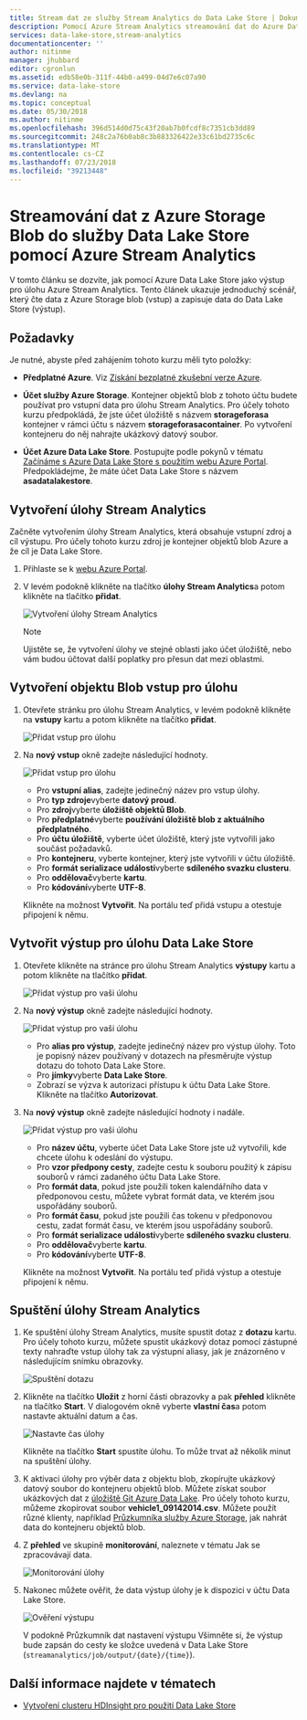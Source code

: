 ```yaml
---
title: Stream dat ze služby Stream Analytics do Data Lake Store | Dokumentace Microsoftu
description: Pomocí Azure Stream Analytics streamování dat do Azure Data Lake Store
services: data-lake-store,stream-analytics
documentationcenter: ''
author: nitinme
manager: jhubbard
editor: cgronlun
ms.assetid: edb58e0b-311f-44b0-a499-04d7e6c07a90
ms.service: data-lake-store
ms.devlang: na
ms.topic: conceptual
ms.date: 05/30/2018
ms.author: nitinme
ms.openlocfilehash: 396d514d0d75c43f20ab7b0fcdf8c7351cb3dd89
ms.sourcegitcommit: 248c2a76b0ab8c3b883326422e33c61bd2735c6c
ms.translationtype: MT
ms.contentlocale: cs-CZ
ms.lasthandoff: 07/23/2018
ms.locfileid: "39213448"
---
```

# <a name="stream-data-from-azure-storage-blob-into-data-lake-store-using-azure-stream-analytics"></a>Streamování dat z Azure Storage Blob do služby Data Lake Store pomocí Azure Stream Analytics
V tomto článku se dozvíte, jak pomocí Azure Data Lake Store jako výstup pro úlohu Azure Stream Analytics. Tento článek ukazuje jednoduchý scénář, který čte data z Azure Storage blob (vstup) a zapisuje data do Data Lake Store (výstup).

## <a name="prerequisites"></a>Požadavky
Je nutné, abyste před zahájením tohoto kurzu měli tyto položky:

* **Předplatné Azure**. Viz [Získání bezplatné zkušební verze Azure](https://azure.microsoft.com/pricing/free-trial/).

* **Účet služby Azure Storage**. Kontejner objektů blob z tohoto účtu budete používat pro vstupní data pro úlohu Stream Analytics. Pro účely tohoto kurzu předpokládá, že jste účet úložiště s názvem **storageforasa** kontejner v rámci účtu s názvem **storageforasacontainer**. Po vytvoření kontejneru do něj nahrajte ukázkový datový soubor. 
  
* **Účet Azure Data Lake Store**. Postupujte podle pokynů v tématu [Začínáme s Azure Data Lake Store s použitím webu Azure Portal](data-lake-store-get-started-portal.md). Předpokládejme, že máte účet Data Lake Store s názvem **asadatalakestore**. 

## <a name="create-a-stream-analytics-job"></a>Vytvoření úlohy Stream Analytics
Začněte vytvořením úlohy Stream Analytics, která obsahuje vstupní zdroj a cíl výstupu. Pro účely tohoto kurzu zdroj je kontejner objektů blob Azure a že cíl je Data Lake Store.

1. Přihlaste se k [webu Azure Portal](https://portal.azure.com).

2. V levém podokně klikněte na tlačítko **úlohy Stream Analytics**a potom klikněte na tlačítko **přidat**.

    ![Vytvoření úlohy Stream Analytics](./media/data-lake-store-stream-analytics/create.job.png "vytvoření úlohy Stream Analytics")

    > [!NOTE]
    > Ujistěte se, že vytvoření úlohy ve stejné oblasti jako účet úložiště, nebo vám budou účtovat další poplatky pro přesun dat mezi oblastmi.
    >

## <a name="create-a-blob-input-for-the-job"></a>Vytvoření objektu Blob vstup pro úlohu

1. Otevřete stránku pro úlohu Stream Analytics, v levém podokně klikněte na **vstupy** kartu a potom klikněte na tlačítko **přidat**.

    ![Přidat vstup pro úlohu](./media/data-lake-store-stream-analytics/create.input.1.png "přidat vstup pro úlohu")

2. Na **nový vstup** okně zadejte následující hodnoty.

    ![Přidat vstup pro úlohu](./media/data-lake-store-stream-analytics/create.input.2.png "přidat vstup pro úlohu")

    * Pro **vstupní alias**, zadejte jedinečný název pro vstup úlohy.
    * Pro **typ zdroje**vyberte **datový proud**.
    * Pro **zdroj**vyberte **úložiště objektů Blob**.
    * Pro **předplatné**vyberte **používání úložiště blob z aktuálního předplatného**.
    * Pro **účtu úložiště**, vyberte účet úložiště, který jste vytvořili jako součást požadavků. 
    * Pro **kontejneru**, vyberte kontejner, který jste vytvořili v účtu úložiště.
    * Pro **formát serializace události**vyberte **sdíleného svazku clusteru**.
    * Pro **oddělovač**vyberte **kartu**.
    * Pro **kódování**vyberte **UTF-8**.

    Klikněte na možnost **Vytvořit**. Na portálu teď přidá vstupu a otestuje připojení k němu.


## <a name="create-a-data-lake-store-output-for-the-job"></a>Vytvořit výstup pro úlohu Data Lake Store

1. Otevřete klikněte na stránce pro úlohu Stream Analytics **výstupy** kartu a potom klikněte na tlačítko **přidat**.

    ![Přidat výstup pro vaši úlohu](./media/data-lake-store-stream-analytics/create.output.1.png "přidat výstup pro vaši úlohu")

2. Na **nový výstup** okně zadejte následující hodnoty.

    ![Přidat výstup pro vaši úlohu](./media/data-lake-store-stream-analytics/create.output.2.png "přidat výstup pro vaši úlohu")

    * Pro **alias pro výstup**, zadejte jedinečný název pro výstup úlohy. Toto je popisný název používaný v dotazech na přesměrujte výstup dotazu do tohoto Data Lake Store.
    * Pro **jímky**vyberte **Data Lake Store**.
    * Zobrazí se výzva k autorizaci přístupu k účtu Data Lake Store. Klikněte na tlačítko **Autorizovat**.

3. Na **nový výstup** okně zadejte následující hodnoty i nadále.

    ![Přidat výstup pro vaši úlohu](./media/data-lake-store-stream-analytics/create.output.3.png "přidat výstup pro vaši úlohu")

    * Pro **název účtu**, vyberte účet Data Lake Store jste už vytvořili, kde chcete úlohu k odeslání do výstupu.
    * Pro **vzor předpony cesty**, zadejte cestu k souboru použitý k zápisu souborů v rámci zadaného účtu Data Lake Store.
    * Pro **formát data**, pokud jste použili token kalendářního data v předponovou cestu, můžete vybrat formát data, ve kterém jsou uspořádány souborů.
    * Pro **formát času**, pokud jste použili čas tokenu v předponovou cestu, zadat formát času, ve kterém jsou uspořádány souborů.
    * Pro **formát serializace události**vyberte **sdíleného svazku clusteru**.
    * Pro **oddělovač**vyberte **kartu**.
    * Pro **kódování**vyberte **UTF-8**.
    
    Klikněte na možnost **Vytvořit**. Na portálu teď přidá výstup a otestuje připojení k němu.
    
## <a name="run-the-stream-analytics-job"></a>Spuštění úlohy Stream Analytics

1. Ke spuštění úlohy Stream Analytics, musíte spustit dotaz z **dotazu** kartu. Pro účely tohoto kurzu, můžete spustit ukázkový dotaz pomocí zástupné texty nahraďte vstup úlohy tak za výstupní aliasy, jak je znázorněno v následujícím snímku obrazovky.

    ![Spuštění dotazu](./media/data-lake-store-stream-analytics/run.query.png "spuštění dotazu")

2. Klikněte na tlačítko **Uložit** z horní části obrazovky a pak **přehled** klikněte na tlačítko **Start**. V dialogovém okně vyberte **vlastní čas**a potom nastavte aktuální datum a čas.

    ![Nastavte čas úlohy](./media/data-lake-store-stream-analytics/run.query.2.png "nastavit čas úlohy")

    Klikněte na tlačítko **Start** spustíte úlohu. To může trvat až několik minut na spuštění úlohy.

3. K aktivaci úlohy pro výběr data z objektu blob, zkopírujte ukázkový datový soubor do kontejneru objektů blob. Můžete získat soubor ukázkových dat z [úložiště Git Azure Data Lake](https://github.com/Azure/usql/tree/master/Examples/Samples/Data/AmbulanceData/Drivers.txt). Pro účely tohoto kurzu, můžeme zkopírovat soubor **vehicle1_09142014.csv**. Můžete použít různé klienty, například [Průzkumníka služby Azure Storage](http://storageexplorer.com/), jak nahrát data do kontejneru objektů blob.

4. Z **přehled** ve skupině **monitorování**, naleznete v tématu Jak se zpracovávají data.

    ![Monitorování úlohy](./media/data-lake-store-stream-analytics/run.query.3.png "úlohy monitorování")

5. Nakonec můžete ověřit, že data výstup úlohy je k dispozici v účtu Data Lake Store. 

    ![Ověření výstupu](./media/data-lake-store-stream-analytics/run.query.4.png "ověření výstupu")

    V podokně Průzkumník dat nastavení výstupu Všimněte si, že výstup bude zapsán do cesty ke složce uvedená v Data Lake Store (`streamanalytics/job/output/{date}/{time}`).  

## <a name="see-also"></a>Další informace najdete v tématech
* [Vytvoření clusteru HDInsight pro použití Data Lake Store](data-lake-store-hdinsight-hadoop-use-portal.md)
